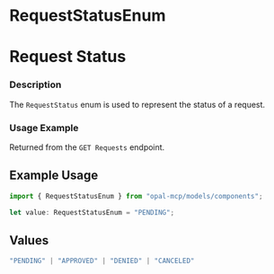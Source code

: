# RequestStatusEnum

# Request Status
### Description
The `RequestStatus` enum is used to represent the status of a request.

### Usage Example
Returned from the `GET Requests` endpoint.

## Example Usage

```typescript
import { RequestStatusEnum } from "opal-mcp/models/components";

let value: RequestStatusEnum = "PENDING";
```

## Values

```typescript
"PENDING" | "APPROVED" | "DENIED" | "CANCELED"
```